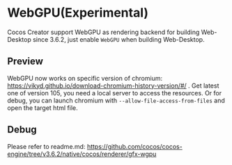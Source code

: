 # WebGPU(Experimental)
Cocos Creator support WebGPU as rendering backend for building Web-Desktop since 3.6.2, just enable `WebGPU` when building Web-Desktop.

## Preview
WebGPU now works on specific version of chromium: https://vikyd.github.io/download-chromium-history-version/#/ .
Get latest one of version 105, you need a local server to access the resources. Or for debug, you can launch chromium with `--allow-file-access-from-files` and open the target html file.

## Debug
Please refer to readme.md: https://github.com/cocos/cocos-engine/tree/v3.6.2/native/cocos/renderer/gfx-wgpu